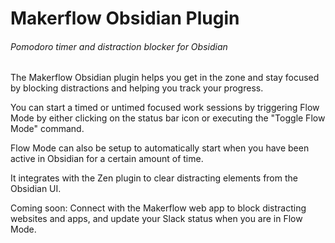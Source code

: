 # Makerflow Obsidian Plugin
###### Pomodoro timer and distraction blocker for Obsidian

The Makerflow Obsidian plugin helps you get in the zone and stay focused by blocking 
distractions and helping you track your progress.

You can start a timed or untimed focused work sessions by triggering Flow Mode by either clicking
on the status bar icon or executing the "Toggle Flow Mode" command.

Flow Mode can also be setup to automatically start when you have been active in Obsidian 
for a certain amount of time.

It integrates with the Zen plugin to clear distracting elements from the Obsidian UI.

Coming soon: Connect with the Makerflow web app to block distracting websites and apps, and
update your Slack status when you are in Flow Mode.
